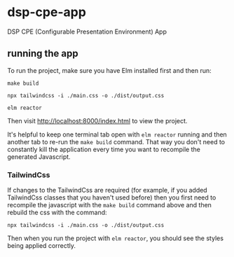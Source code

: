 # dsp-cpe-app
DSP CPE (Configurable Presentation Environment) App

## running the app
To run the project, make sure you have Elm installed first and then run:

`make build`

`npx tailwindcss -i ./main.css -o ./dist/output.css`

`elm reactor`

Then visit [http://localhost:8000/index.html](http://localhost:8000/index.html) to view the project.

It's helpful to keep one terminal tab open with `elm reactor` running and then another tab to re-run the `make build` command. That way you don't need to constantly kill the application every time you want to recompile the generated Javascript.

### TailwindCss
If changes to the TailwindCss are required (for example, if you added TailwindCss classes that you haven't used before) then you first need to recompile the javascript with the `make build` command above and then rebuild the css with the command:

`npx tailwindcss -i ./main.css -o ./dist/output.css`

Then when you run the project with `elm reactor`, you should see the styles being applied correctly.
